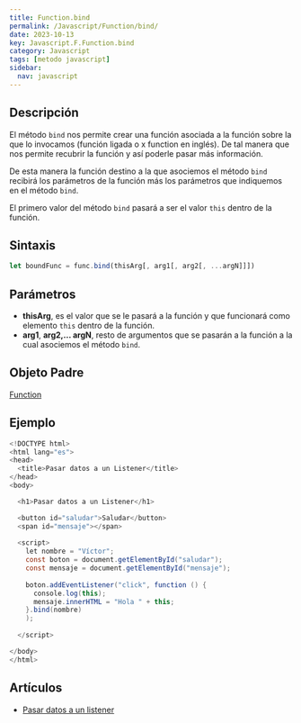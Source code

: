 ```yaml
---
title: Function.bind
permalink: /Javascript/Function/bind/
date: 2023-10-13
key: Javascript.F.Function.bind
category: Javascript
tags: [metodo javascript]
sidebar:
  nav: javascript
---
```


## Descripción


El método `bind` nos permite crear una función asociada a la función sobre la que lo invocamos (función ligada o x function en inglés). De tal manera que nos permite recubrir la función y así poderle pasar más información.


De esta manera la función destino a la que asociemos el método `bind` recibirá los parámetros de la función más los parámetros que indiquemos en el método `bind`.


El primero valor del método `bind` pasará a ser el valor `this` dentro de la función.


## Sintaxis


```javascript
let boundFunc = func.bind(thisArg[, arg1[, arg2[, ...argN]]])
```


## Parámetros

- **thisArg**, es el valor que se le pasará a la función y que funcionará como elemento `this` dentro de la función.
- **arg1**, **arg2,… argN**, resto de argumentos que se pasarán a la función a la cual asociemos el método `bind`.

## Objeto Padre


[Function](https://www.w3api.com/Javascript/Function/)


## Ejemplo


```java
<!DOCTYPE html>
<html lang="es">
<head>
  <title>Pasar datos a un Listener</title>
</head>
<body>

  <h1>Pasar datos a un Listener</h1>

  <button id="saludar">Saludar</button>
  <span id="mensaje"></span>
  
  <script>
    let nombre = "Víctor";
    const boton = document.getElementById("saludar");
    const mensaje = document.getElementById("mensaje");
    
    boton.addEventListener("click", function () {
      console.log(this);
      mensaje.innerHTML = "Hola " + this;
    }.bind(nombre)
    );
      
  </script>

</body>
</html>
```


## Artículos

- [Pasar datos a un listener](https://lineadecodigo.com/dom/pasar-datos-a-un-listener/)
